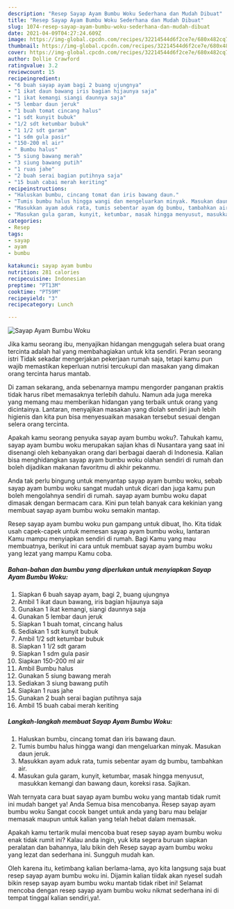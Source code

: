 ```yaml
---
description: "Resep Sayap Ayam Bumbu Woku Sederhana dan Mudah Dibuat"
title: "Resep Sayap Ayam Bumbu Woku Sederhana dan Mudah Dibuat"
slug: 1074-resep-sayap-ayam-bumbu-woku-sederhana-dan-mudah-dibuat
date: 2021-04-09T04:27:24.609Z
image: https://img-global.cpcdn.com/recipes/32214544d6f2ce7e/680x482cq70/sayap-ayam-bumbu-woku-foto-resep-utama.jpg
thumbnail: https://img-global.cpcdn.com/recipes/32214544d6f2ce7e/680x482cq70/sayap-ayam-bumbu-woku-foto-resep-utama.jpg
cover: https://img-global.cpcdn.com/recipes/32214544d6f2ce7e/680x482cq70/sayap-ayam-bumbu-woku-foto-resep-utama.jpg
author: Dollie Crawford
ratingvalue: 3.2
reviewcount: 15
recipeingredient:
- "6 buah sayap ayam bagi 2 buang ujungnya"
- "1 ikat daun bawang iris bagian hijaunya saja"
- "1 ikat kemangi siangi daunnya saja"
- "5 lembar daun jeruk"
- "1 buah tomat cincang halus"
- "1 sdt kunyit bubuk"
- "1/2 sdt ketumbar bubuk"
- "1 1/2 sdt garam"
- "1 sdm gula pasir"
- "150-200 ml air"
- " Bumbu halus"
- "5 siung bawang merah"
- "3 siung bawang putih"
- "1 ruas jahe"
- "2 buah serai bagian putihnya saja"
- "15 buah cabai merah keriting"
recipeinstructions:
- "Haluskan bumbu, cincang tomat dan iris bawang daun."
- "Tumis bumbu halus hingga wangi dan mengeluarkan minyak. Masukan daun jeruk."
- "Masukkan ayam aduk rata, tumis sebentar ayam dg bumbu, tambahkan air."
- "Masukan gula garam, kunyit, ketumbar, masak hingga menyusut, masukkan kemangi dan bawang daun, koreksi rasa. Sajikan."
categories:
- Resep
tags:
- sayap
- ayam
- bumbu

katakunci: sayap ayam bumbu 
nutrition: 281 calories
recipecuisine: Indonesian
preptime: "PT13M"
cooktime: "PT59M"
recipeyield: "3"
recipecategory: Lunch

---
```



![Sayap Ayam Bumbu Woku](https://img-global.cpcdn.com/recipes/32214544d6f2ce7e/680x482cq70/sayap-ayam-bumbu-woku-foto-resep-utama.jpg)

Jika kamu seorang ibu, menyajikan hidangan menggugah selera buat orang tercinta adalah hal yang membahagiakan untuk kita sendiri. Peran seorang istri Tidak sekadar mengerjakan pekerjaan rumah saja, tetapi kamu pun wajib memastikan keperluan nutrisi tercukupi dan masakan yang dimakan orang tercinta harus mantab.

Di zaman  sekarang, anda sebenarnya mampu mengorder panganan praktis tidak harus ribet memasaknya terlebih dahulu. Namun ada juga mereka yang memang mau memberikan hidangan yang terbaik untuk orang yang dicintainya. Lantaran, menyajikan masakan yang diolah sendiri jauh lebih higienis dan kita pun bisa menyesuaikan masakan tersebut sesuai dengan selera orang tercinta. 



Apakah kamu seorang penyuka sayap ayam bumbu woku?. Tahukah kamu, sayap ayam bumbu woku merupakan sajian khas di Nusantara yang saat ini disenangi oleh kebanyakan orang dari berbagai daerah di Indonesia. Kalian bisa menghidangkan sayap ayam bumbu woku olahan sendiri di rumah dan boleh dijadikan makanan favoritmu di akhir pekanmu.

Anda tak perlu bingung untuk menyantap sayap ayam bumbu woku, sebab sayap ayam bumbu woku sangat mudah untuk dicari dan juga kamu pun boleh mengolahnya sendiri di rumah. sayap ayam bumbu woku dapat dimasak dengan bermacam cara. Kini pun telah banyak cara kekinian yang membuat sayap ayam bumbu woku semakin mantap.

Resep sayap ayam bumbu woku pun gampang untuk dibuat, lho. Kita tidak usah capek-capek untuk memesan sayap ayam bumbu woku, lantaran Kamu mampu menyiapkan sendiri di rumah. Bagi Kamu yang mau membuatnya, berikut ini cara untuk membuat sayap ayam bumbu woku yang lezat yang mampu Kamu coba.

<!--inarticleads1-->

##### Bahan-bahan dan bumbu yang diperlukan untuk menyiapkan Sayap Ayam Bumbu Woku:

1. Siapkan 6 buah sayap ayam, bagi 2, buang ujungnya
1. Ambil 1 ikat daun bawang, iris bagian hijaunya saja
1. Gunakan 1 ikat kemangi, siangi daunnya saja
1. Gunakan 5 lembar daun jeruk
1. Siapkan 1 buah tomat, cincang halus
1. Sediakan 1 sdt kunyit bubuk
1. Ambil 1/2 sdt ketumbar bubuk
1. Siapkan 1 1/2 sdt garam
1. Siapkan 1 sdm gula pasir
1. Siapkan 150-200 ml air
1. Ambil  Bumbu halus
1. Gunakan 5 siung bawang merah
1. Sediakan 3 siung bawang putih
1. Siapkan 1 ruas jahe
1. Gunakan 2 buah serai bagian putihnya saja
1. Ambil 15 buah cabai merah keriting




<!--inarticleads2-->

##### Langkah-langkah membuat Sayap Ayam Bumbu Woku:

1. Haluskan bumbu, cincang tomat dan iris bawang daun.
1. Tumis bumbu halus hingga wangi dan mengeluarkan minyak. Masukan daun jeruk.
1. Masukkan ayam aduk rata, tumis sebentar ayam dg bumbu, tambahkan air.
1. Masukan gula garam, kunyit, ketumbar, masak hingga menyusut, masukkan kemangi dan bawang daun, koreksi rasa. Sajikan.




Wah ternyata cara buat sayap ayam bumbu woku yang mantab tidak rumit ini mudah banget ya! Anda Semua bisa mencobanya. Resep sayap ayam bumbu woku Sangat cocok banget untuk anda yang baru mau belajar memasak maupun untuk kalian yang telah hebat dalam memasak.

Apakah kamu tertarik mulai mencoba buat resep sayap ayam bumbu woku enak tidak rumit ini? Kalau anda ingin, yuk kita segera buruan siapkan peralatan dan bahannya, lalu bikin deh Resep sayap ayam bumbu woku yang lezat dan sederhana ini. Sungguh mudah kan. 

Oleh karena itu, ketimbang kalian berlama-lama, ayo kita langsung saja buat resep sayap ayam bumbu woku ini. Dijamin kalian tiidak akan nyesel sudah bikin resep sayap ayam bumbu woku mantab tidak ribet ini! Selamat mencoba dengan resep sayap ayam bumbu woku nikmat sederhana ini di tempat tinggal kalian sendiri,ya!.

